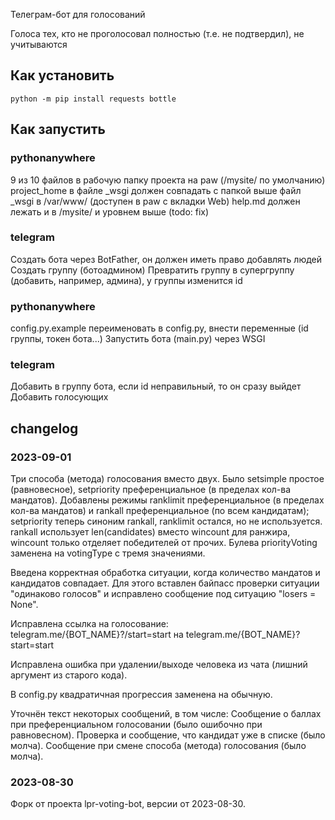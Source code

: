 Телеграм-бот для голосований

Голоса тех, кто не проголосовал полностью (т.е. не подтвердил), не учитываются

## Как установить

```
python -m pip install requests bottle
```

## Как запустить

### pythonanywhere

9 из 10 файлов в рабочую папку проекта на paw (/mysite/ по умолчанию)
project_home в файле _wsgi должен совпадать с папкой выше
файл _wsgi в /var/www/ (доступен в paw с вкладки Web)
help.md должен лежать и в /mysite/ и уровнем выше (todo: fix)

### telegram

Создать бота через BotFather, он должен иметь право добавлять людей
Создать группу (ботоадмином)
Превратить группу в супергруппу (добавить, например, админа), у группы изменится id

### pythonanywhere

config.py.example переименовать в config.py, внести переменные (id группы, токен бота...)
Запустить бота (main.py) через WSGI

### telegram

Добавить в группу бота, если id неправильный, то он сразу выйдет
Добавить голосующих

## changelog

### 2023-09-01

Три способа (метода) голосования вместо двух. Было setsimple простое (равновесное),
setpriority преференциальное (в пределах кол-ва мандатов). Добавлены режимы ranklimit
преференциальное (в пределах кол-ва мандатов) и rankall преференциальное (по всем
кандидатам); setpriority теперь синоним rankall, ranklimit остался, но не используется.
rankall использует len(candidates) вместо wincount для ранжира, wincount только отделяет
победителей от прочих. Булева priorityVoting заменена на votingType с тремя значениями.

Введена корректная обработка ситуации, когда количество мандатов и кандидатов совпадает.
Для этого вставлен байпасс проверки ситуации "одинаково голосов" и исправлено сообщение
под ситуацию "losers = None".

Исправлена ссылка на голосование: telegram.me/{BOT_NAME}?/start=start
на telegram.me/{BOT_NAME}?start=start

Исправлена ошибка при удалении/выходе человека из чата (лишний аргумент из старого кода).

В config.py квадратичная прогрессия заменена на обычную.

Уточнён текст некоторых сообщений, в том числе:
Сообщение о баллах при преференциальном голосовании (было ошибочно при равновесном).
Проверка и сообщение, что кандидат уже в списке (было молча).
Сообщение при смене способа (метода) голосования (было молча).

### 2023-08-30

Форк от проекта lpr-voting-bot, версии от 2023-08-30.